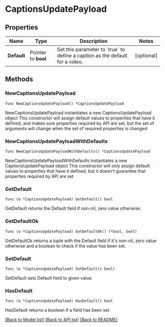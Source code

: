 # CaptionsUpdatePayload

## Properties

Name | Type | Description | Notes
------------ | ------------- | ------------- | -------------
**Default** | Pointer to **bool** | Set this parameter to &#x60;true&#x60; to define a caption as the default for a video. | [optional] 

## Methods

### NewCaptionsUpdatePayload

`func NewCaptionsUpdatePayload() *CaptionsUpdatePayload`

NewCaptionsUpdatePayload instantiates a new CaptionsUpdatePayload object
This constructor will assign default values to properties that have it defined,
and makes sure properties required by API are set, but the set of arguments
will change when the set of required properties is changed

### NewCaptionsUpdatePayloadWithDefaults

`func NewCaptionsUpdatePayloadWithDefaults() *CaptionsUpdatePayload`

NewCaptionsUpdatePayloadWithDefaults instantiates a new CaptionsUpdatePayload object
This constructor will only assign default values to properties that have it defined,
but it doesn't guarantee that properties required by API are set

### GetDefault

`func (o *CaptionsUpdatePayload) GetDefault() bool`

GetDefault returns the Default field if non-nil, zero value otherwise.

### GetDefaultOk

`func (o *CaptionsUpdatePayload) GetDefaultOk() (*bool, bool)`

GetDefaultOk returns a tuple with the Default field if it's non-nil, zero value otherwise
and a boolean to check if the value has been set.

### SetDefault

`func (o *CaptionsUpdatePayload) SetDefault(v bool)`

SetDefault sets Default field to given value.

### HasDefault

`func (o *CaptionsUpdatePayload) HasDefault() bool`

HasDefault returns a boolean if a field has been set.


[[Back to Model list]](../README.md#documentation-for-models) [[Back to API list]](../README.md#documentation-for-api-endpoints) [[Back to README]](../README.md)


